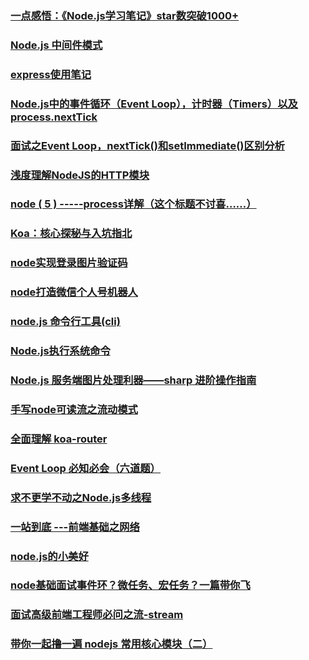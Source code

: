 ### [一点感悟：《Node.js学习笔记》star数突破1000+](https://juejin.im/post/5b1717a86fb9a01e3e5ce540)
### [Node.js 中间件模式](https://juejin.im/post/5b1e3f28e51d4506bd72db7c)
### [express使用笔记](https://github.com/chyingp/Express-learning-guide)
### [Node.js中的事件循环（Event Loop），计时器（Timers）以及process.nextTick](https://github.com/libin1991/libin_Blog/issues/516)
### [面试之Event Loop，nextTick()和setImmediate()区别分析](https://github.com/libin1991/libin_Blog/issues/120)
### [浅度理解NodeJS的HTTP模块](https://juejin.im/post/5ad5a14a6fb9a028d82c445a)
### [node ( 5 ) -----process详解（这个标题不讨喜……）](https://juejin.im/post/5ad4d5066fb9a028e25e0a8a)
### [Koa：核心探秘与入坑指北](https://juejin.im/post/5ad466d25188253edd4d898a)
### [node实现登录图片验证码](https://juejin.im/post/5ad82856f265da50463e3ae7)
### [node打造微信个人号机器人](https://juejin.im/post/5ae00f966fb9a07aaf34dfcd)
### [node.js 命令行工具(cli)](https://juejin.im/post/5af2a2cbf265da0b9c109f59)
### [Node.js执行系统命令](https://juejin.im/post/5b07eb1c5188254e28710d80)
### [Node.js 服务端图片处理利器——sharp 进阶操作指南](https://juejin.im/post/5b0bd60e6fb9a00a1610e4be)
### [手写node可读流之流动模式](https://juejin.im/post/5b0f4cb3f265da08d51d3f3c)
### [全面理解 koa-router](http://zhangxiang958.github.io/2018/06/03/%E5%85%A8%E9%9D%A2%E7%90%86%E8%A7%A3%20koa-router/)
### [Event Loop 必知必会（六道题）](https://zhuanlan.zhihu.com/p/34182184)
### [求不更学不动之Node.js多线程](https://segmentfault.com/a/1190000015383666)
### [一站到底 ---前端基础之网络](https://juejin.im/post/5b3357556fb9a00e5a4b63df)
### [node.js的小美好](https://juejin.im/post/5b3352abe51d4558ab7b454a#heading-7)
### [node基础面试事件环？微任务、宏任务？一篇带你飞](https://juejin.im/post/5b35cdfa51882574c020d685)
### [面试高级前端工程师必问之流-stream](https://juejin.im/post/5b421b5ee51d45198651159b)
### [带你一起撸一遍 nodejs 常用核心模块（二）](https://juejin.im/post/5b417842f265da0f96286f2b)
